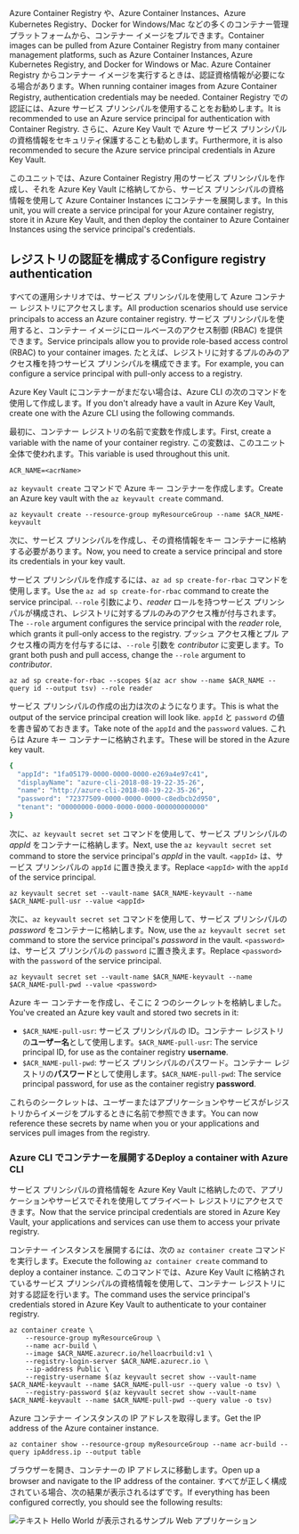 <span data-ttu-id="11f81-101">Azure Container Registry や、Azure Container Instances、Azure Kubernetes Registry、Docker for Windows/Mac などの多くのコンテナー管理プラットフォームから、コンテナー イメージをプルできます。</span><span class="sxs-lookup"><span data-stu-id="11f81-101">Container images can be pulled from Azure Container Registry from many container management platforms, such as Azure Container Instances, Azure Kubernetes Registry, and Docker for Windows or Mac.</span></span> <span data-ttu-id="11f81-102">Azure Container Registry からコンテナー イメージを実行するときは、認証資格情報が必要になる場合があります。</span><span class="sxs-lookup"><span data-stu-id="11f81-102">When running container images from Azure Container Registry, authentication credentials may be needed.</span></span> <span data-ttu-id="11f81-103">Container Registry での認証には、Azure サービス プリンシパルを使用することをお勧めします。</span><span class="sxs-lookup"><span data-stu-id="11f81-103">It is recommended to use an Azure service principal for authentication with Container Registry.</span></span> <span data-ttu-id="11f81-104">さらに、Azure Key Vault で Azure サービス プリンシパルの資格情報をセキュリティ保護することも勧めします。</span><span class="sxs-lookup"><span data-stu-id="11f81-104">Furthermore, it is also recommended to secure the Azure service principal credentials in Azure Key Vault.</span></span>

<span data-ttu-id="11f81-105">このユニットでは、Azure Container Registry 用のサービス プリンシパルを作成し、それを Azure Key Vault に格納してから、サービス プリンシパルの資格情報を使用して Azure Container Instances にコンテナーを展開します。</span><span class="sxs-lookup"><span data-stu-id="11f81-105">In this unit, you will create a service principal for your Azure container registry, store it in Azure Key Vault, and then deploy the container to Azure Container Instances using the service principal's credentials.</span></span>

## <a name="configure-registry-authentication"></a><span data-ttu-id="11f81-106">レジストリの認証を構成する</span><span class="sxs-lookup"><span data-stu-id="11f81-106">Configure registry authentication</span></span>

<span data-ttu-id="11f81-107">すべての運用シナリオでは、サービス プリンシパルを使用して Azure コンテナー レジストリにアクセスします。</span><span class="sxs-lookup"><span data-stu-id="11f81-107">All production scenarios should use service principals to access an Azure container registry.</span></span> <span data-ttu-id="11f81-108">サービス プリンシパルを使用すると、コンテナー イメージにロールベースのアクセス制御 (RBAC) を提供できます。</span><span class="sxs-lookup"><span data-stu-id="11f81-108">Service principals allow you to provide role-based access control (RBAC) to your container images.</span></span> <span data-ttu-id="11f81-109">たとえば、レジストリに対するプルのみのアクセス権を持つサービス プリンシパルを構成できます。</span><span class="sxs-lookup"><span data-stu-id="11f81-109">For example, you can configure a service principal with pull-only access to a registry.</span></span>

<span data-ttu-id="11f81-110">Azure Key Vault にコンテナーがまだない場合は、Azure CLI の次のコマンドを使用して作成します。</span><span class="sxs-lookup"><span data-stu-id="11f81-110">If you don't already have a vault in Azure Key Vault, create one with the Azure CLI using the following commands.</span></span>

<span data-ttu-id="11f81-111">最初に、コンテナー レジストリの名前で変数を作成します。</span><span class="sxs-lookup"><span data-stu-id="11f81-111">First, create a variable with the name of your container registry.</span></span> <span data-ttu-id="11f81-112">この変数は、このユニット全体で使われます。</span><span class="sxs-lookup"><span data-stu-id="11f81-112">This variable is used throughout this unit.</span></span>

```azurecli
ACR_NAME=<acrName>
```

<span data-ttu-id="11f81-113">`az keyvault create` コマンドで Azure キー コンテナーを作成します。</span><span class="sxs-lookup"><span data-stu-id="11f81-113">Create an Azure key vault with the `az keyvault create` command.</span></span>

```azurecli
az keyvault create --resource-group myResourceGroup --name $ACR_NAME-keyvault
```

<span data-ttu-id="11f81-114">次に、サービス プリンシパルを作成し、その資格情報をキー コンテナーに格納する必要があります。</span><span class="sxs-lookup"><span data-stu-id="11f81-114">Now, you need to create a service principal and store its credentials in your key vault.</span></span>

<span data-ttu-id="11f81-115">サービス プリンシパルを作成するには、`az ad sp create-for-rbac` コマンドを使用します。</span><span class="sxs-lookup"><span data-stu-id="11f81-115">Use the `az ad sp create-for-rbac` command to create the service principal.</span></span> <span data-ttu-id="11f81-116">`--role` 引数により、*reader* ロールを持つサービス プリンシパルが構成され、レジストリに対するプルのみのアクセス権が付与されます。</span><span class="sxs-lookup"><span data-stu-id="11f81-116">The `--role` argument configures the service principal with the *reader* role, which grants it pull-only access to the registry.</span></span> <span data-ttu-id="11f81-117">プッシュ アクセス権とプル アクセス権の両方を付与するには、`--role` 引数を *contributor* に変更します。</span><span class="sxs-lookup"><span data-stu-id="11f81-117">To grant both push and pull access, change the `--role` argument to *contributor*.</span></span>

```azurecli
az ad sp create-for-rbac --scopes $(az acr show --name $ACR_NAME --query id --output tsv) --role reader
```

<span data-ttu-id="11f81-118">サービス プリンシパルの作成の出力は次のようになります。</span><span class="sxs-lookup"><span data-stu-id="11f81-118">This is what the output of the service principal creation will look like.</span></span> <span data-ttu-id="11f81-119">`appId` と `password` の値を書き留めておきます。</span><span class="sxs-lookup"><span data-stu-id="11f81-119">Take note of the `appId` and the `password` values.</span></span> <span data-ttu-id="11f81-120">これらは Azure キー コンテナーに格納されます。</span><span class="sxs-lookup"><span data-stu-id="11f81-120">These will be stored in the Azure key vault.</span></span>

```bash
{
  "appId": "1fa05179-0000-0000-0000-e269a4e97c41",
  "displayName": "azure-cli-2018-08-19-22-35-26",
  "name": "http://azure-cli-2018-08-19-22-35-26",
  "password": "72377509-0000-0000-0000-c8edbcb2d950",
  "tenant": "00000000-0000-0000-0000-000000000000"
}
```

<span data-ttu-id="11f81-121">次に、`az keyvault secret set` コマンドを使用して、サービス プリンシパルの *appId* をコンテナーに格納します。</span><span class="sxs-lookup"><span data-stu-id="11f81-121">Next, use the `az keyvault secret set` command to store the service principal's *appId* in the vault.</span></span> <span data-ttu-id="11f81-122">`<appId>` は、サービス プリンシパルの `appId` に置き換えます。</span><span class="sxs-lookup"><span data-stu-id="11f81-122">Replace `<appId>` with the `appId` of the service principal.</span></span>

```azurecli
az keyvault secret set --vault-name $ACR_NAME-keyvault --name $ACR_NAME-pull-usr --value <appId>
```

<span data-ttu-id="11f81-123">次に、`az keyvault secret set` コマンドを使用して、サービス プリンシパルの *password* をコンテナーに格納します。</span><span class="sxs-lookup"><span data-stu-id="11f81-123">Now, use the `az keyvault secret set` command to store the service principal's *password* in the vault.</span></span> <span data-ttu-id="11f81-124">`<password>` は、サービス プリンシパルの `password` に置き換えます。</span><span class="sxs-lookup"><span data-stu-id="11f81-124">Replace `<password>` with the `password` of the service principal.</span></span>

```azurecli
az keyvault secret set --vault-name $ACR_NAME-keyvault --name $ACR_NAME-pull-pwd --value <password>
```

<span data-ttu-id="11f81-125">Azure キー コンテナーを作成し、そこに 2 つのシークレットを格納しました。</span><span class="sxs-lookup"><span data-stu-id="11f81-125">You've created an Azure key vault and stored two secrets in it:</span></span>

* <span data-ttu-id="11f81-126">`$ACR_NAME-pull-usr`: サービス プリンシパルの ID。コンテナー レジストリの**ユーザー名**として使用します。</span><span class="sxs-lookup"><span data-stu-id="11f81-126">`$ACR_NAME-pull-usr`: The service principal ID, for use as the container registry **username**.</span></span>
* <span data-ttu-id="11f81-127">`$ACR_NAME-pull-pwd`: サービス プリンシパルのパスワード。コンテナー レジストリの**パスワード**として使用します。</span><span class="sxs-lookup"><span data-stu-id="11f81-127">`$ACR_NAME-pull-pwd`: The service principal password, for use as the container registry **password**.</span></span>

<span data-ttu-id="11f81-128">これらのシークレットは、ユーザーまたはアプリケーションやサービスがレジストリからイメージをプルするときに名前で参照できます。</span><span class="sxs-lookup"><span data-stu-id="11f81-128">You can now reference these secrets by name when you or your applications and services pull images from the registry.</span></span>

### <a name="deploy-a-container-with-azure-cli"></a><span data-ttu-id="11f81-129">Azure CLI でコンテナーを展開する</span><span class="sxs-lookup"><span data-stu-id="11f81-129">Deploy a container with Azure CLI</span></span>

<span data-ttu-id="11f81-130">サービス プリンシパルの資格情報を Azure Key Vault に格納したので、アプリケーションやサービスでそれを使用してプライベート レジストリにアクセスできます。</span><span class="sxs-lookup"><span data-stu-id="11f81-130">Now that the service principal credentials are stored in Azure Key Vault, your applications and services can use them to access your private registry.</span></span>

<span data-ttu-id="11f81-131">コンテナー インスタンスを展開するには、次の `az container create` コマンドを実行します。</span><span class="sxs-lookup"><span data-stu-id="11f81-131">Execute the following `az container create` command to deploy a container instance.</span></span> <span data-ttu-id="11f81-132">このコマンドでは、Azure Key Vault に格納されているサービス プリンシパルの資格情報を使用して、コンテナー レジストリに対する認証を行います。</span><span class="sxs-lookup"><span data-stu-id="11f81-132">The command uses the service principal's credentials stored in Azure Key Vault to authenticate to your container registry.</span></span>

```azurecli
az container create \
    --resource-group myResourceGroup \
    --name acr-build \
    --image $ACR_NAME.azurecr.io/helloacrbuild:v1 \
    --registry-login-server $ACR_NAME.azurecr.io \
    --ip-address Public \
    --registry-username $(az keyvault secret show --vault-name $ACR_NAME-keyvault --name $ACR_NAME-pull-usr --query value -o tsv) \
    --registry-password $(az keyvault secret show --vault-name $ACR_NAME-keyvault --name $ACR_NAME-pull-pwd --query value -o tsv)
```

<span data-ttu-id="11f81-133">Azure コンテナー インスタンスの IP アドレスを取得します。</span><span class="sxs-lookup"><span data-stu-id="11f81-133">Get the IP address of the Azure container instance.</span></span>

```azurecli
az container show --resource-group myResourceGroup --name acr-build --query ipAddress.ip --output table
```

<span data-ttu-id="11f81-134">ブラウザーを開き、コンテナーの IP アドレスに移動します。</span><span class="sxs-lookup"><span data-stu-id="11f81-134">Open up a browser and navigate to the IP address of the container.</span></span> <span data-ttu-id="11f81-135">すべてが正しく構成されている場合、次の結果が表示されるはずです。</span><span class="sxs-lookup"><span data-stu-id="11f81-135">If everything has been configured correctly, you should see the following results:</span></span>

![テキスト Hello World が表示されるサンプル Web アプリケーション](../media/hello.png)

